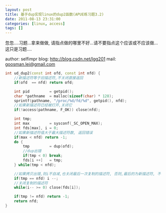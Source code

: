 ```yaml
---
layout: post
title: 基于dup实现linux的dup2函数(APUE练习题3.2)
date: 2011-08-13 23:31:00
categories: [linux, access]
tags: []
---
```

忽忽....习题...拿来做做, 请指点做的哪里不好...请不要指点这个应该或不应该做...这只是习题....

author: selfimpr
blog: http://blog.csdn.net/lgg201
mail: goosman.lei@gmail.com



```cpp
int ud_dup2(const int ofd, const int nfd) {
	//新描述符等于旧描述符,不关闭直接返回
	if(ofd	== nfd) return ofd;

	int pid			= getpid();
	char *pathname	= malloc(sizeof(char) * 128);
	sprintf(pathname, "/proc/%d/fd/%d", getpid(), nfd);
	//如果新描述符已经被打开,关闭它
	if(!access(pathname, F_OK)) close(nfd);

	int tmp;
	int max			= sysconf(_SC_OPEN_MAX);
	int fds[max], i = 0;
	//如果新描述符值大于最大描述符数, 返回错误
	if(max < nfd) return -1;
	do {
		tmp			= dup(ofd);
		//dup出错
		if(tmp < 0) break;
		fds[i ++]	= tmp;
	} while(tmp < nfd);

	//如果拷贝出错,则i不自减,也关闭最后一次复制的描述符, 否则,最后的为新描述符, 不关闭
	if(tmp == nfd) i --;
	//关闭复制的描述符
	while(i-- >= 0) close(fds[i]);

	if(tmp != nfd) return -1;
	return nfd;
}

```

